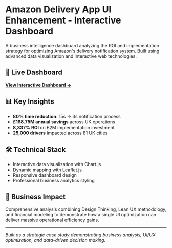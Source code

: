 # Amazon Delivery App UI Enhancement - Interactive Dashboard

A business intelligence dashboard analyzing the ROI and implementation strategy for optimizing Amazon's delivery notification system. Built using advanced data visualization and interactive web technologies.

## 🚀 **Live Dashboard**
**[View Interactive Dashboard →](file:///C:/Users/saich/OneDrive/Desktop/NoA/PLab/exported-assets/index.html)**

## 📊 **Key Insights**
- **80% time reduction**: 15s → 3s notification process
- **£168.75M annual savings** across UK operations
- **8,337% ROI** on £2M implementation investment
- **25,000 drivers** impacted across 81 UK cities

## 🛠️ **Technical Stack**
- Interactive data visualization with Chart.js
- Dynamic mapping with Leaflet.js
- Responsive dashboard design
- Professional business analytics styling

## 💼 **Business Impact**
Comprehensive analysis combining Design Thinking, Lean UX methodology, and financial modeling to demonstrate how a single UI optimization can deliver massive operational efficiency gains.

---
*Built as a strategic case study demonstrating business analysis, UI/UX optimization, and data-driven decision making.*
